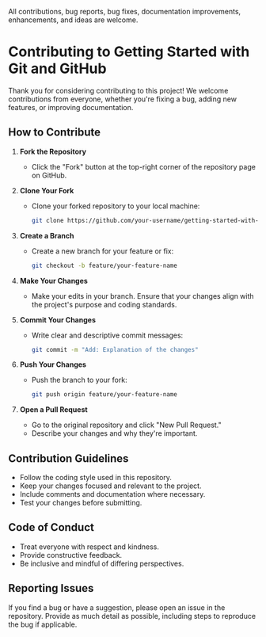 All contributions, bug reports, bug fixes, documentation improvements, enhancements, and ideas are welcome.

# Contributing to Getting Started with Git and GitHub

Thank you for considering contributing to this project! We welcome contributions from everyone, whether you're fixing a bug, adding new features, or improving documentation.

## How to Contribute

1. **Fork the Repository**
   - Click the "Fork" button at the top-right corner of the repository page on GitHub.

2. **Clone Your Fork**
   - Clone your forked repository to your local machine:
     ```bash
     git clone https://github.com/your-username/getting-started-with-git-and-github.git
     ```

3. **Create a Branch**
   - Create a new branch for your feature or fix:
     ```bash
     git checkout -b feature/your-feature-name
     ```

4. **Make Your Changes**
   - Make your edits in your branch. Ensure that your changes align with the project's purpose and coding standards.

5. **Commit Your Changes**
   - Write clear and descriptive commit messages:
     ```bash
     git commit -m "Add: Explanation of the changes"
     ```

6. **Push Your Changes**
   - Push the branch to your fork:
     ```bash
     git push origin feature/your-feature-name
     ```

7. **Open a Pull Request**
   - Go to the original repository and click "New Pull Request."
   - Describe your changes and why they're important.

## Contribution Guidelines

- Follow the coding style used in this repository.
- Keep your changes focused and relevant to the project.
- Include comments and documentation where necessary.
- Test your changes before submitting.

## Code of Conduct

- Treat everyone with respect and kindness.
- Provide constructive feedback.
- Be inclusive and mindful of differing perspectives.

## Reporting Issues

If you find a bug or have a suggestion, please open an issue in the repository. Provide as much detail as possible, including steps to reproduce the bug if applicable.
